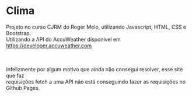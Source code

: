 # Clima

Projeto no curso CJRM do Roger Melo, utilizando Javascript, HTML, CSS e Bootstrap.
<br>
Utilizando a API do AccuWeather disponível em https://developer.accuweather.com

<br>
<br>
Infelizmente por algum motivo que ainda não consegui resolver, esse site que faz <br>
requisições fetch a uma API não está conseguindo fazer as requisições no Github Pages.
